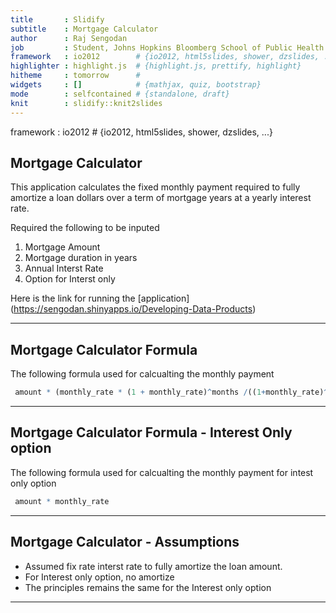 ```yaml
---
title       : Slidify
subtitle    : Mortgage Calculator
author      : Raj Sengodan
job         : Student, Johns Hopkins Bloomberg School of Public Health
framework   : io2012        # {io2012, html5slides, shower, dzslides, ...}
highlighter : highlight.js  # {highlight.js, prettify, highlight}
hitheme     : tomorrow      # 
widgets     : []            # {mathjax, quiz, bootstrap}
mode        : selfcontained # {standalone, draft}
knit        : slidify::knit2slides
---
```

framework   : io2012   # {io2012, html5slides, shower, dzslides, ...}

## Mortgage Calculator


This application calculates the fixed monthly payment required to fully amortize a loan  dollars over a term of mortgage years at a yearly interest rate. 

Required the following to be inputed

1. Mortgage Amount
2. Mortgage duration in years
3. Annual Interst Rate
4. Option for Interst only

Here is the link for running the [application] (https://sengodan.shinyapps.io/Developing-Data-Products) 

---

## Mortgage Calculator Formula

The following formula used for calcualting the monthly payment


```r
 amount * (monthly_rate * (1 + monthly_rate)^months /((1+monthly_rate)^months -1  )   )
```

---
## Mortgage Calculator Formula - Interest Only option

The following formula used for calcualting the monthly payment for intest only option


```r
 amount * monthly_rate 
```

---

## Mortgage Calculator - Assumptions

* Assumed fix rate interst rate to fully amortize the loan amount. 
* For Interest only option, no amortize
* The principles remains the same for the Interest only option

---
